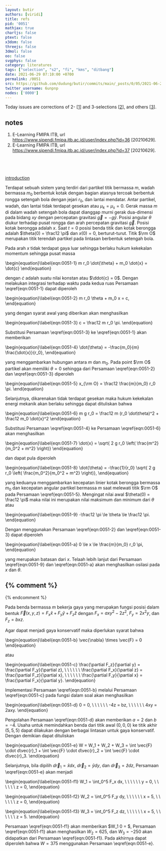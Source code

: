 ```yaml
---
layout: butir
authors: [viridi]
title: refs
pid: '0051'
mathjax: true
chartjs: false
ptext: false
x3dom: false
threejs: false
3dmol: false
oo: false
svgphys: false
category: literatures
tags: ["selection", "s2", "fi", "kms", "ditbang"]
date: 2021-06-29 07:10:00 +0700
permalink: /0051
src: https://github.com/dudung/butir/commits/main/_posts/0/05/2021-06-29-refs.md
twitter_username: 6unpnp
nodes: ['0000']
---
```

Today issues are corrections of 2- [[1](#r1)] and 3-selections [[2](#r2)], and others [[3](#r3)].


## notes
1. <a name=r1></a>E-Learning FMIPA ITB, url <https://www.sipendi.fmipa.itb.ac.id/user/index.php?id=36> [20210629].
2. <a name=r2></a>E-Learning FMIPA ITB, url <https://www.sipendi.fmipa.itb.ac.id/user/index.php?id=37> [20210629].


## &nbsp;
[introduction](0000)



Terdapat sebuah sistem yang terdiri dari partikel titik bermassa $m$, wadah bermassa $m_0$ berbentuk kotak dengan bagian atasnya tercoak berbentuk rongga setengah bola dengan jejari $r_0$, dan lantai mendatar. Antar partikel, wadah, dan lantai tidak terdapat gesekan atau $\mu_k = \mu_s = 0$. Gerak massa $m$ di dalam wadah setengah bola dapat dianggap murni gerak dua-dimensi pada bidang $xy$ dengan percepatan gravitasi $\vec{g} = -g\hat{y}$. Posisi angular $\theta$ diukur terhadap pusat rongga dan arah percepatan gravitasi $\vec{g}$. Posisi kotak berongga adalah $x$. Saat $t = 0$ posisi benda titik dan kotak berongga adalah $\theta(0) = \frac12 \pi$ dan $x(0) = 0$, berturut-turut. Titik $\rm O$ merupakan titik terendah partikel pada lintasan berbentuk setengah bola.

Pada arah $x$ tidak terdapat gaya luar sehingga berlaku hukum kekekalan momentum sehingga pusat massa

\begin{equation}\label{eqn:0051-1}
m r_0 \dot{\theta} + m_0 \dot{x} = \dot{c}
\end{equation}

dengan $\dot{c}$ adalah suatu nilai konstan atau $\ddot{c} = 0$. Dengan melakukan integrasi terhadap waktu pada kedua ruas Persamaan \eqref{eqn:0051-1} dapat diperoleh

\begin{equation}\label{eqn:0051-2}
m r_0 \theta + m_0 x = c,
\end{equation}

yang dengan syarat awal yang diberikan akan menghasilkan

\begin{equation}\label{eqn:0051-3}
c = \frac12 m r_0 \pi.
\end{equation}

Substitusi Persamaan \eqref{eqn:0051-3} ke \eqref{eqn:0051-1} akan memberikan

\begin{equation}\label{eqn:0051-4}
\dot{\theta} = -\frac{m_0}{m} \frac{\dot{x}}{r_0},
\end{equation}

yang menggambarkan hubungan antara $m$ dan $m_0$. Pada point $\rm O$ partikel akan memiliki $\theta = 0$ sehingga dari Persamaan \eqref{eqn:0051-2} dan \eqref{eqn:0051-3} diperoleh

\begin{equation}\label{eqn:0051-5}
x_{\rm O} = \frac12 \frac{m}{m_0} r_0 \pi.
\end{equation}

Selanjutnya, dikarenakan tidak terdapat gesekan maka hukum kekekalan energi mekanik akan berlaku sehingga dapat dituliskan bahwa

\begin{equation}\label{eqn:0051-6}
m g r_0 = \frac12 m (r_0 \dot\theta)^2 + \frac12 m_0 \dot{x}^2
\end{equation}

Substitusi Persamaan \eqref{eqn:0051-4} ke Persamaan \eqref{eqn:0051-6} akan menghasilkan

\begin{equation}\label{eqn:0051-7}
\dot{x} = \sqrt{ 2 g r_0 \left( \frac{m^2}{m_0^2 + m^2} \right)}
\end{equation}

dan dapat pula diperoleh

\begin{equation}\label{eqn:0051-8}
\dot{\theta} = -\frac{1}{r_0} \sqrt{ 2 g r_0 \left( \frac{m_0^2}{m_0^2 + m^2} \right)},
\end{equation}

yang keduanya menggambarkan kecepatan linier kotak berongga bermassa $m_0$ dan kecepatan angular partikel bermassa $m$ saat melewati titik $\rm O$ pada Persamaan \eqref{eqn:0051-5}. Mengingat nilai awal $\theta(0) = \frac12 \pi$ maka nilai ini merupakan nilai maksimum dan minimum dari $\theta$ atau

\begin{equation}\label{eqn:0051-9}
-\frac12 \pi \le \theta \le \frac12 \pi.
\end{equation}

Dengan menggunakan Persamaan 
\eqref{eqn:0051-2} dan \eqref{eqn:0051-3} dapat diperoleh

\begin{equation}\label{eqn:0051-a}
0 \le x \le \frac{m}{m_0} r_0 \pi,
\end{equation}

yang merupakan batasan dari $x$. Telaah lebih lanjut dari Persamaan \eqref{eqn:0051-9} dan \eqref{eqn:0051-a} akan menghasilkan osilasi pada $x$ dan $\theta$.


{% comment %}
--
{% endcomment %}

Pada benda bermassa $m$ bekerja gaya yang merupakan fungsi posisi dalam bentuk $\vec{F}(x, y, z) = F_x \hat{x} + F_y \hat{y} + F_z \hat{z}$ dengan $F_x = axy^2 - 2z^2$, $F_y = 2x^2y$, dan $F_z = bxz$.

Agar dapat menjadi gaya konservatif maka diperlukan syarat bahwa

\begin{equation}\label{eqn:0051-b}
\vec{\nabla} \times \vec{F} = 0
\end{equation}

atau

\begin{equation}\label{eqn:0051-c}
\frac{\partial F_z}{\partial y} = \frac{\partial F_y}{\partial z}, \ \ \ \ \ \ 
\frac{\partial F_x}{\partial z} = \frac{\partial F_z}{\partial x}, \ \ \ \ \ \ 
\frac{\partial F_y}{\partial x} = \frac{\partial F_x}{\partial y}.
\end{equation}

Implementasi Persamaan \eqref{eqn:0051-b} melalui Persamaan \eqref{eqn:0051-c} pada fungsi dalam soal akan menghasilkan

\begin{equation}\label{eqn:0051-d}
0 = 0, \ \ \ \ \ \ 
-4z = bz, \ \ \ \ \ \ 
4xy = 2axy.
\end{equation}

Pengolahan Persamaan \eqref{eqn:0051-d} akan memberikan $a = 2$ dan $b = -4$. Usaha untuk memindahkan benda dari titik awal $(0, 0, 0)$ ke titik akhir $(5, 5, 5)$ dapat dilakukan dengan berbagai lintasan untuk gaya konservatif. Dengan demikian dapat dituliskan

\begin{equation}\label{eqn:0051-e}
W = W_1 + W_2 + W_3 = \int \vec{F} \cdot d\vec{r}_1 + \int \vec{F} \cdot d\vec{r}_2 + \int \vec{F} \cdot d\vec{r}_3.
\end{equation}

Selanjutnya, bila dipilih $d\vec{r}_1 = \hat{x}dx$, $d\vec{r}_2 = \hat{y}dy$, dan $d\vec{r}_3 = \hat{z}dz$, Persamaan \eqref{eqn:0051-e} akan menjadi

\begin{equation}\label{eqn:0051-f1}
W_1 = \int_0^5 F_x dx, \ \ \ \ \ \ y = 0, \ \ \ \ \ \ z = 0,
\end{equation}

\begin{equation}\label{eqn:0051-f2}
W_2 = \int_0^5 F_y dy, \ \ \ \ \ \ x = 5, \ \ \ \ \ \ z = 0,
\end{equation}

\begin{equation}\label{eqn:0051-f3}
W_3 = \int_0^5 F_z dz, \ \ \ \ \ \ x = 5, \ \ \ \ \ \ z = 5.
\end{equation}

Persamaan \eqref{eqn:0051-f1} akan memberikan $W_1 0 = $, Persamaan \eqref{eqn:0051-f1} akan menghasilkan $W_2 = 625$, dan $W_3 = -250$ akan didapatkan dari Persamaan \eqref{eqn:0051-f1}. Pada akhirnya dapat diperoleh bahwa $W = 375$ menggunakan Persamaan \eqref{eqn:0051-e}.




